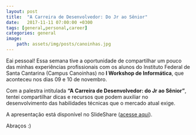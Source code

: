 ```yaml
---
layout: post
title:  "A Carreira de Desenvolvedor: Do Jr ao Sênior"
date:   2017-11-11 07:00:00 +0300
tags: [general,personal,career]
categories: general
image:  
    path: assets/img/posts/canoinhas.jpg
---
```



Eai pessoal! Essa semana tive a oportunidade de compartilhar um pouco das minhas experiências profissionais com os alunos do Instituto Federal de Santa Cantarina (Campus Canoinhas) no **I Workshop de Informática**, que aconteceu nos dias 09 e 10 de novembro.

Com a palestra intitulada **“A Carreira de Desenvolvedor: do Jr ao Sênior”**, tentei compartilhar dicas e recursos que podem auxiliar no desenvolvimento das habilidades técnicas que o mercado atual exige.

A apresentação está disponível no SlideShare ([acesse aqui](https://pt.slideshare.net/marcospereirampj/a-carreira-de-desenvolvedor-do-jr-ao-snior
)).

Abraços :)
